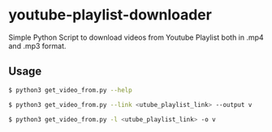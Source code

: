 # youtube-playlist-downloader
Simple Python Script to download videos from Youtube Playlist both in .mp4 and .mp3 format.

## Usage
```bash
$ python3 get_video_from.py --help
```
```bash
$ python3 get_video_from.py --link <utube_playlist_link> --output v
```
```bash
$ python3 get_video_from.py -l <utube_playlist_link> -o v
```
